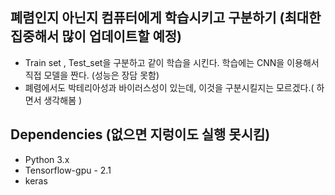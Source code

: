 ## 폐렴인지 아닌지 컴퓨터에게 학습시키고 구분하기 (최대한 집중해서 많이 업데이트할 예정)

- Train set , Test_set을 구분하고 같이 학습을 시킨다. 학습에는 CNN을 이용해서 직접 모델을 짠다. (성능은 장담 못함) 
- 폐렴에서도 박테리아성과 바이러스성이 있는데, 이것을 구분시킬지는 모르겠다.( 하면서 생각해봄 )



## Dependencies (없으면 지렁이도 실행 못시킴)

- Python 3.x 
- Tensorflow-gpu - 2.1 
- keras 

